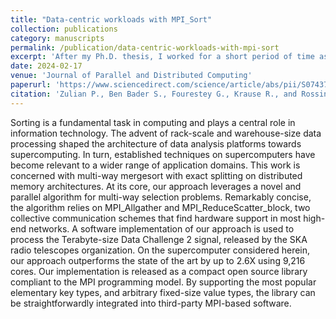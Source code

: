 ```yaml
---
title: "Data-centric workloads with MPI_Sort"
collection: publications
category: manuscripts
permalink: /publication/data-centric-workloads-with-mpi-sort
excerpt: 'After my Ph.D. thesis, I worked for a short period of time as a Research Assistant and collaborated essentially with Dr. Diego Rossinelli and Dr. Patrick Zulian on wirting a paper about a novel sorting algorithm that they have elaborated.' #This paper is about fixing template issue #693.'
date: 2024-02-17
venue: 'Journal of Parallel and Distributed Computing'
paperurl: 'https://www.sciencedirect.com/science/article/abs/pii/S0743731523002034'
citation: 'Zulian P., Ben Bader S., Fourestey G., Krause R., and Rossinelli, D.'
---
```


Sorting is a fundamental task in computing and plays a central role in information technology. The advent of rack-scale and warehouse-size data processing shaped the architecture of data analysis platforms towards supercomputing. In turn, established techniques on supercomputers have become relevant to a wider range of application domains. This work is concerned with multi-way mergesort with exact splitting on distributed memory architectures. At its core, our approach leverages a novel and parallel algorithm for multi-way selection problems. Remarkably concise, the algorithm relies on MPI_Allgather and MPI_ReduceScatter_block, two collective communication schemes that find hardware support in most high-end networks. A software implementation of our approach is used to process the Terabyte-size Data Challenge 2 signal, released by the SKA radio telescopes organization. On the supercomputer considered herein, our approach outperforms the state of the art by up to 2.6X using 9,216 cores. Our implementation is released as a compact open source library compliant to the MPI programming model. By supporting the most popular elementary key types, and arbitrary fixed-size value types, the library can be straightforwardly integrated into third-party MPI-based software.
